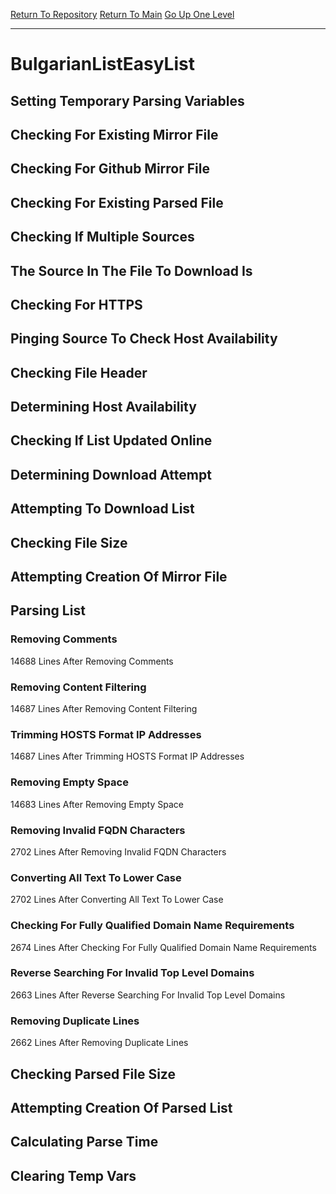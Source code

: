 [Return To Repository](https://github.com/deathbybandaid/piholeparser/)
[Return To Main](https://github.com/deathbybandaid/piholeparser/blob/master/RecentRunLogs/Mainlog.md)
[Go Up One Level](https://github.com/deathbybandaid/piholeparser/blob/master/RecentRunLogs/TopLevelScripts/30-Processing-External-Blacklists.md)
____________________________________
# BulgarianListEasyList
## Setting Temporary Parsing Variables
## Checking For Existing Mirror File
## Checking For Github Mirror File
## Checking For Existing Parsed File
## Checking If Multiple Sources
## The Source In The File To Download Is
## Checking For HTTPS
## Pinging Source To Check Host Availability
## Checking File Header
## Determining Host Availability
## Checking If List Updated Online
## Determining Download Attempt
## Attempting To Download List
## Checking File Size
## Attempting Creation Of Mirror File
## Parsing List
### Removing Comments
14688 Lines After Removing Comments
### Removing Content Filtering
14687 Lines After Removing Content Filtering
### Trimming HOSTS Format IP Addresses
14687 Lines After Trimming HOSTS Format IP Addresses
### Removing Empty Space
14683 Lines After Removing Empty Space
### Removing Invalid FQDN Characters
2702 Lines After Removing Invalid FQDN Characters
### Converting All Text To Lower Case
2702 Lines After Converting All Text To Lower Case
### Checking For Fully Qualified Domain Name Requirements
2674 Lines After Checking For Fully Qualified Domain Name Requirements
### Reverse Searching For Invalid Top Level Domains
2663 Lines After Reverse Searching For Invalid Top Level Domains
### Removing Duplicate Lines
2662 Lines After Removing Duplicate Lines
## Checking Parsed File Size
## Attempting Creation Of Parsed List
## Calculating Parse Time
## Clearing Temp Vars
